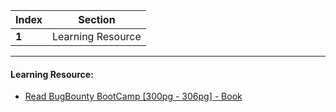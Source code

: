 Index | Section
---   | ---
**1** | Learning Resource

---

#### Learning Resource:

  * [Read BugBounty BootCamp [300pg - 306pg] - Book](https://www.amazon.in/Bug-Bounty-Bootcamp-Reporting-Vulnerabilities-ebook/dp/B08YK368Y3)
